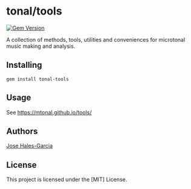 # tonal/tools
[![Gem Version](https://badge.fury.io/rb/tonal-tools.svg)](https://badge.fury.io/rb/tonal-tools)

A collection of methods, tools, utilities and conveniences for microtonal music making and analysis.


## Installing

    gem install tonal-tools

## Usage

See https://mtonal.github.io/tools/


## Authors

[Jose Hales-Garcia](mailto:jose@halesgarcia.com)


## License

This project is licensed under the [MIT] License.
